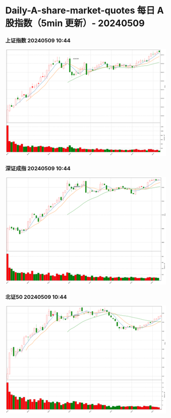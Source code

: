 
# Daily-A-share-market-quotes 每日 A 股指数（5min 更新）- 20240509

### 上证指数 20240509 10:44
![](./fig/2024/5/20240509-sh000001.png)

### 深证成指 20240509 10:44
![](./fig/2024/5/20240509-sz399001.png)

### 北证50 20240509 10:44
![](./fig/2024/5/20240509-bj899050.png)
